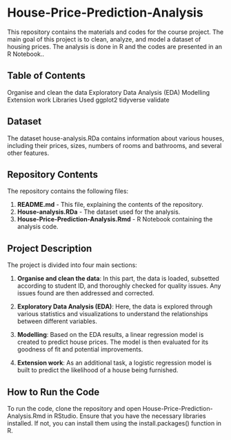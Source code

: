 # House-Price-Prediction-Analysis
This repository contains the materials and codes for the course project. The main goal of this project is to clean, analyze, and model a dataset of housing prices. The analysis is done in R and the codes are presented in an R Notebook..


## Table of Contents

Organise and clean the data
Exploratory Data Analysis (EDA)
Modelling
Extension work
Libraries Used
ggplot2
tidyverse
validate

## Dataset
The dataset house-analysis.RDa contains information about various houses, including their prices, sizes, numbers of rooms and bathrooms, and several other features.

## Repository Contents
The repository contains the following files:

1. **README.md** - This file, explaining the contents of the repository.
2. **House-analysis.RDa** - The dataset used for the analysis.
3. **House-Price-Prediction-Analysis.Rmd** - R Notebook containing the analysis code.

## Project Description
  The project is divided into four main sections:

1. **Organise and clean the data**: In this part, the data is loaded, subsetted according to student ID, and thoroughly checked for quality issues. Any issues found are then addressed and corrected.

2. **Exploratory Data Analysis (EDA)**: Here, the data is explored through various statistics and visualizations to understand the relationships between different variables.

3. **Modelling**: Based on the EDA results, a linear regression model is created to predict house prices. The model is then evaluated for its goodness of fit and potential improvements.

4. **Extension work**: As an additional task, a logistic regression model is built to predict the likelihood of a house being furnished.

## How to Run the Code
  To run the code, clone the repository and open House-Price-Prediction-Analysis.Rmd in RStudio. Ensure that you have the necessary libraries installed. If not, you can install them using the install.packages() function in R.




